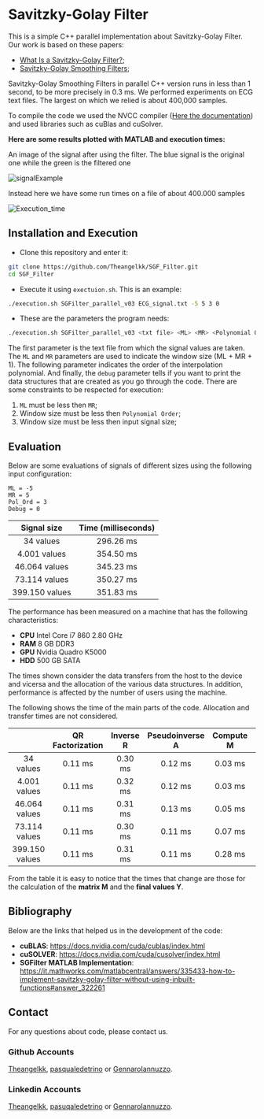 # Savitzky-Golay Filter

This is a simple C++ parallel implementation about Savitzky-Golay Filter. Our work is based on these papers:

* [What Is a Savitzky-Golay Filter?](https://c.mql5.com/forextsd/forum/147/sgfilter.pdf);
* [Savitzky-Golay Smoothing Filters](https://aip.scitation.org/doi/pdf/10.1063/1.4822961);

Savitzky-Golay Smoothing Filters in parallel C++ version runs in less than 1 second, to be more precisely in 0.3 ms.
We performed experiments on ECG text files. The largest on which we relied is about 400,000 samples.

To compile the code we used the NVCC compiler ([Here the documentation](https://docs.nvidia.com/cuda/cuda-compiler-driver-nvcc/index.html)) and used libraries such as cuBlas and cuSolver.

**Here are some results plotted with MATLAB and execution times:**

An image of the signal after using the filter. The blue signal is the original one while the green is the filtered one

![signalExample](https://user-images.githubusercontent.com/47244184/148555280-f096ae4e-8c88-4633-9dea-5d84f5ab2440.jpg)

Instead here we have some run times on a file of about 400.000 samples

![Execution_time](https://user-images.githubusercontent.com/47244184/148555298-f0c1f321-224a-480e-ba8c-7f8a3ba7f927.jpg)

## Installation and Execution
* Clone this repository and enter it:

```bash
git clone https://github.com/Theangelkk/SGF_Filter.git
cd SGF_Filter
```
* Execute it using `exectuion.sh`. This is an example:

```bash
./execution.sh SGFilter_parallel_v03 ECG_signal.txt -5 5 3 0
```

* These are the parameters the program needs:

```bash
./execution.sh SGFilter_parallel_v03 <txt file> <ML> <MR> <Polynomial Order> <Debug>
```
The first parameter is the text file from which the signal values are taken. The `ML` and `MR` parameters are used to indicate the window size (ML + MR + 1). The following parameter indicates the order of the interpolation polynomial. And finally, the `debug` parameter tells if you want to print the data structures that are created as you go through the code.
There are some constraints to be respected for execution:

1. `ML` must be less then `MR`;
2. Window size must be less then `Polynomial Order`;
3. Window size must be less then input signal size;

## Evaluation

Below are some evaluations of signals of different sizes using the following input configuration:
```
ML = -5
MR = 5
Pol_Ord = 3
Debug = 0
```

| Signal size | Time (milliseconds) |
| :---: | :---: | 
| 34 values | 296.26 ms |
| 4.001 values | 354.50 ms |
| 46.064 values | 345.23 ms |
| 73.114 values | 350.27 ms |
| 399.150 values | 351.83 ms |

The performance has been measured on a machine that has the following characteristics:

* **CPU** Intel Core i7 860 2.80 GHz
* **RAM** 8 GB DDR3
* **GPU** Nvidia Quadro K5000
* **HDD** 500 GB SATA

The times shown consider the data transfers from the host to the device and vicersa and the allocation of the various data structures. In addition, performance is affected by the number of users using the machine.

The following shows the time of the main parts of the code. Allocation and transfer times are not considered.

|  | QR Factorization | Inverse R | Pseudoinverse A | Compute M | Compute Y | Total |
| :---: | :---: | :---: | :---: | :---: | :---: | :---: | 
| 34 values | 0.11 ms | 0.30 ms | 0.12 ms | 0.03 ms | 0.11 ms | 0.68 ms |
| 4.001 values | 0.11 ms | 0.32 ms | 0.12 ms | 0.03 ms | 0.12 ms | 0.69 ms |
| 46.064 values | 0.11 ms | 0.31 ms | 0.13 ms | 0.05 ms | 0.20 ms | 0.78 ms |
| 73.114 values | 0.11 ms | 0.30 ms | 0.11 ms | 0.07 ms | 0.26 ms | 0.84 ms |
| 399.150 values | 0.11 ms | 0.31 ms | 0.11 ms | 0.28 ms | 0.92 ms | 1.73 ms |

From the table it is easy to notice that the times that change are those for the calculation of the **matrix M** and the **final values Y**.

## Bibliography
Below are the links that helped us in the development of the code:

* **cuBLAS**: https://docs.nvidia.com/cuda/cublas/index.html
* **cuSOLVER**: https://docs.nvidia.com/cuda/cusolver/index.html
* **SGFilter MATLAB Implementation**: https://it.mathworks.com/matlabcentral/answers/335433-how-to-implement-savitzky-golay-filter-without-using-inbuilt-functions#answer_322261

## Contact
For any questions about code, please contact us.

### Github Accounts
[Theangelkk](https://github.com/Theangelkk), [pasqualedetrino](https://github.com/pasqualedetrino) or [GennaroIannuzzo](https://github.com/GennaroIannuzzo).

### Linkedin Accounts
[Theangelkk](https://www.linkedin.com/in/angelo-casolaro/), [pasuqaledetrino](https://www.linkedin.com/in/pasquale-de-trino-65467216b/) or [GennaroIannuzzo](https://www.linkedin.com/in/gennaro-iannuzzo-93ab1a217/).

